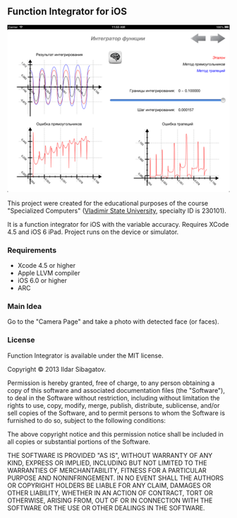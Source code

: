 ## Function Integrator for iOS

![Second Page](https://raw.githubusercontent.com/siggb/FunctionIntegrator/master/IntagratingMachine/Resources/screenshots/IMG_01.png "Second Page")

This project were created for the educational purposes of the course "Specialized Computers" ([Vladimir State University](http://vlsu.ru), specialty ID is 230101).

It is a function integrator for iOS with the variable accuracy. Requires XCode 4.5 and iOS 6 iPad. Project runs on the device or simulator.

### Requirements

* Xcode 4.5 or higher
* Apple LLVM compiler
* iOS 6.0 or higher
* ARC

### Main Idea

Go to the "Camera Page" and take a photo with detected face (or faces).

### License

Function Integrator is available under the MIT license.

Copyright © 2013 Ildar Sibagatov.

Permission is hereby granted, free of charge, to any person obtaining a copy of this software and associated documentation files (the "Software"), to deal in the Software without restriction, including without limitation the rights to use, copy, modify, merge, publish, distribute, sublicense, and/or sell copies of the Software, and to permit persons to whom the Software is furnished to do so, subject to the following conditions:

The above copyright notice and this permission notice shall be included in all copies or substantial portions of the Software.

THE SOFTWARE IS PROVIDED "AS IS", WITHOUT WARRANTY OF ANY KIND, EXPRESS OR IMPLIED, INCLUDING BUT NOT LIMITED TO THE WARRANTIES OF MERCHANTABILITY, FITNESS FOR A PARTICULAR PURPOSE AND NONINFRINGEMENT. IN NO EVENT SHALL THE AUTHORS OR COPYRIGHT HOLDERS BE LIABLE FOR ANY CLAIM, DAMAGES OR OTHER LIABILITY, WHETHER IN AN ACTION OF CONTRACT, TORT OR OTHERWISE, ARISING FROM, OUT OF OR IN CONNECTION WITH THE SOFTWARE OR THE USE OR OTHER DEALINGS IN THE SOFTWARE.
